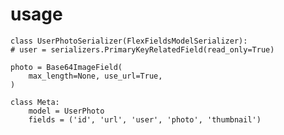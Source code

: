 # usage
    class UserPhotoSerializer(FlexFieldsModelSerializer):
    # user = serializers.PrimaryKeyRelatedField(read_only=True)

    photo = Base64ImageField(
        max_length=None, use_url=True,
    )

    class Meta:
        model = UserPhoto
        fields = ('id', 'url', 'user', 'photo', 'thumbnail')


